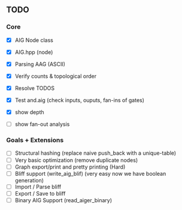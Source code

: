## TODO

### Core

- [x] AIG Node class
- [x] AIG.hpp (node)
- [x] Parsing AAG (ASCII)
- [x] Verify counts & topological order
- [x] Resolve TODOS
- [x] Test and.aig (check inputs, ouputs, fan-ins of gates)  
- [x] show depth 
- [ ] show fan-out analysis


### Goals + Extensions

- [ ] Structural hashing (replace naive push_back with a unique-table)
- [ ] Very basic optimization (remove duplicate nodes)
- [ ] Graph export/print and pretty printing (Hard)
- [ ] Bliff support (write_aig_blif) (very easy now we have boolean generation)
- [ ] Import / Parse bliff
- [ ] Export / Save to bliff
- [ ] Binary AIG Support (read_aiger_binary)
